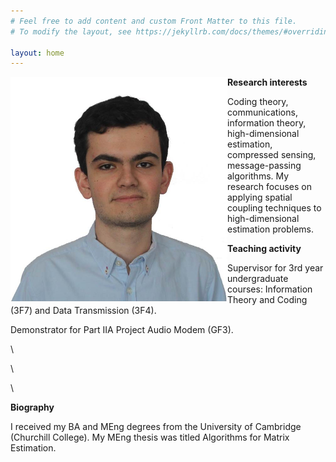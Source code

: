 ```yaml
---
# Feel free to add content and custom Front Matter to this file.
# To modify the layout, see https://jekyllrb.com/docs/themes/#overriding-theme-defaults

layout: home
---
```


<img align="left" width="347" height="359" src="pablo_photo.jpg">

**Research interests**

Coding theory, communications, information theory, high-dimensional estimation, compressed sensing, message-passing algorithms. My research focuses on applying spatial coupling techniques to high-dimensional estimation problems.

**Teaching activity**

Supervisor for 3rd year undergraduate courses: Information Theory and Coding (3F7) and Data Transmission (3F4).

Demonstrator for Part IIA Project Audio Modem (GF3).

\

\

\

**Biography**

I received my BA and MEng degrees from the University of Cambridge (Churchill College). My MEng thesis was titled Algorithms for Matrix Estimation.

